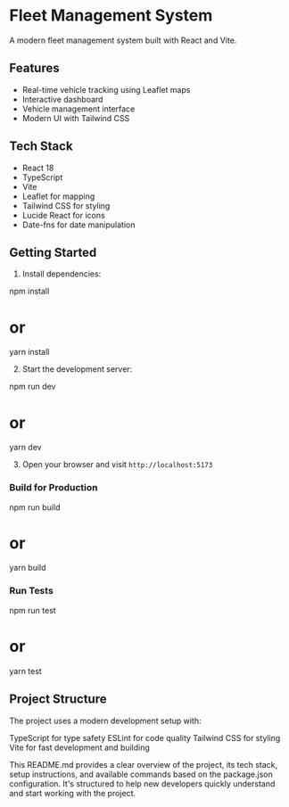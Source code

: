 # Fleet Management System

A modern fleet management system built with React and Vite.

## Features

- Real-time vehicle tracking using Leaflet maps
- Interactive dashboard
- Vehicle management interface
- Modern UI with Tailwind CSS

## Tech Stack

- React 18
- TypeScript
- Vite
- Leaflet for mapping
- Tailwind CSS for styling
- Lucide React for icons
- Date-fns for date manipulation

## Getting Started



1. Install dependencies:

npm install
# or
yarn install


2. Start the development server:

npm run dev
# or
yarn dev


3. Open your browser and visit `http://localhost:5173`

### Build for Production


npm run build
# or
yarn build


### Run Tests


npm run test
# or
yarn test

## Project Structure
The project uses a modern development setup with:

TypeScript for type safety
ESLint for code quality
Tailwind CSS for styling
Vite for fast development and building



This README.md provides a clear overview of the project, its tech stack, setup instructions, and available commands based on the package.json configuration. It's structured to help new developers quickly understand and start working with the project.

